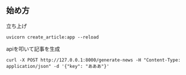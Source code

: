 ## 始め方
立ち上げ

```
uvicorn create_article:app --reload
```

apiを叩いて記事を生成

```
curl -X POST http://127.0.0.1:8000/generate-news -H "Content-Type: application/json" -d '{"key": "あああ"}'
```